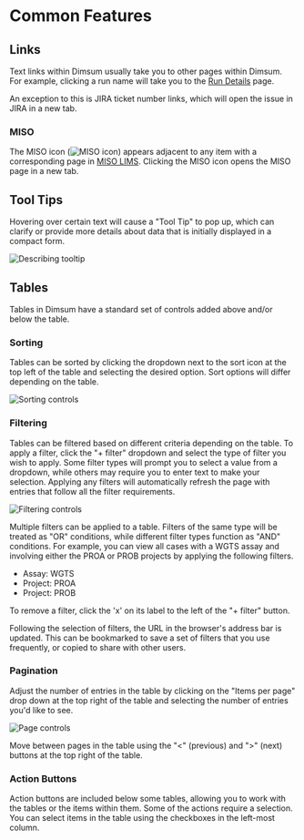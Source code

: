 # Common Features

## Links

Text links within Dimsum usually take you to other pages within Dimsum. For example, clicking a run
name will take you to the [Run Details](/user_manual/details/) page.

An exception to this is JIRA ticket number links, which will open the issue in JIRA in a new tab.

### MISO

The MISO icon (![MISO icon](/images/miso_logo.svg)) appears adjacent to any item with a
corresponding page in [MISO LIMS](http://miso-lims.github.io/miso-lims/). Clicking the MISO icon
opens the MISO page in a new tab.

## Tool Tips

Hovering over certain text will cause a "Tool Tip" to pop up, which can clarify or provide more
details about data that is initially displayed in a compact form.

![Describing tooltip](/images/tooltip_describe.png)

## Tables

Tables in Dimsum have a standard set of controls added above and/or below the table.

### Sorting

Tables can be sorted by clicking the dropdown next to the sort icon at the top left of the table and
selecting the desired option. Sort options will differ depending on the table.

![Sorting controls](/images/sort_controls.png)

### Filtering

Tables can be filtered based on different criteria depending on the table. To apply a filter, click
the "+ filter" dropdown and select the type of filter you wish to apply. Some filter types will
prompt you to select a value from a dropdown, while others may require you to enter text to make
your selection. Applying any filters will automatically refresh the page with entries that follow
all the filter requirements.

![Filtering controls](/images/filter_controls.png)

Multiple filters can be applied to a table. Filters of the same type will be treated as "OR"
conditions, while different filter types function as "AND" conditions. For example, you can view all
cases with a WGTS assay and involving either the PROA or PROB projects by applying the following
filters.

- Assay: WGTS
- Project: PROA
- Project: PROB

To remove a filter, click the 'x' on its label to the left of the "+ filter" button.

Following the selection of filters, the URL in the browser's address bar is updated. This can be
bookmarked to save a set of filters that you use frequently, or copied to share with other users.

### Pagination

Adjust the number of entries in the table by clicking on the "Items per page" drop down at the top
right of the table and selecting the number of entries you'd like to see.

![Page controls](/images/page_controls.png)

Move between pages in the table using the "<" (previous) and ">" (next) buttons at the top right of
the table.

### Action Buttons

Action buttons are included below some tables, allowing you to work with the tables or the items
within them. Some of the actions require a selection. You can select items in the table using the
checkboxes in the left-most column.
